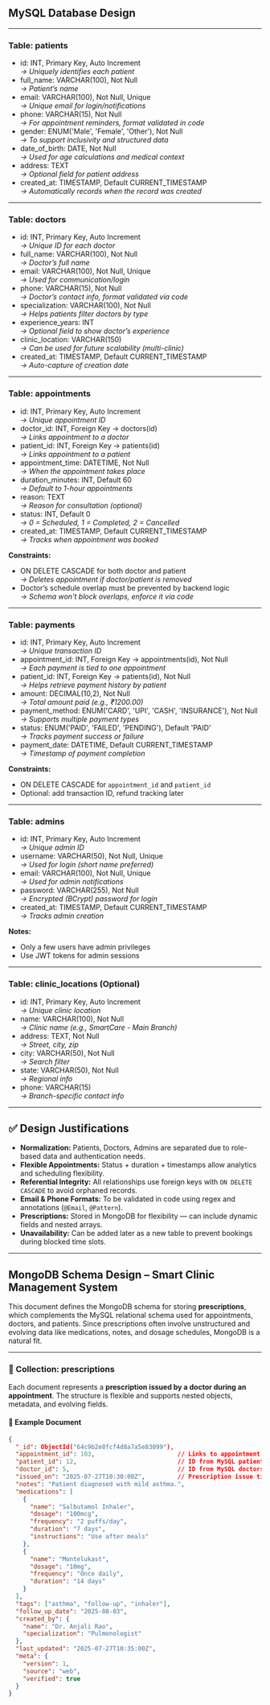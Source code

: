 ## MySQL Database Design

---

### Table: patients

- id: INT, Primary Key, Auto Increment  
  *→ Uniquely identifies each patient*  
- full_name: VARCHAR(100), Not Null  
  *→ Patient’s name*  
- email: VARCHAR(100), Not Null, Unique  
  *→ Unique email for login/notifications*  
- phone: VARCHAR(15), Not Null  
  *→ For appointment reminders, format validated in code*  
- gender: ENUM('Male', 'Female', 'Other'), Not Null  
  *→ To support inclusivity and structured data*  
- date_of_birth: DATE, Not Null  
  *→ Used for age calculations and medical context*  
- address: TEXT  
  *→ Optional field for patient address*  
- created_at: TIMESTAMP, Default CURRENT_TIMESTAMP  
  *→ Automatically records when the record was created*

---

### Table: doctors

- id: INT, Primary Key, Auto Increment  
  *→ Unique ID for each doctor*  
- full_name: VARCHAR(100), Not Null  
  *→ Doctor’s full name*  
- email: VARCHAR(100), Not Null, Unique  
  *→ Used for communication/login*  
- phone: VARCHAR(15), Not Null  
  *→ Doctor’s contact info, format validated via code*  
- specialization: VARCHAR(100), Not Null  
  *→ Helps patients filter doctors by type*  
- experience_years: INT  
  *→ Optional field to show doctor’s experience*  
- clinic_location: VARCHAR(150)  
  *→ Can be used for future scalability (multi-clinic)*  
- created_at: TIMESTAMP, Default CURRENT_TIMESTAMP  
  *→ Auto-capture of creation date*

---

### Table: appointments

- id: INT, Primary Key, Auto Increment  
  *→ Unique appointment ID*  
- doctor_id: INT, Foreign Key → doctors(id)  
  *→ Links appointment to a doctor*  
- patient_id: INT, Foreign Key → patients(id)  
  *→ Links appointment to a patient*  
- appointment_time: DATETIME, Not Null  
  *→ When the appointment takes place*  
- duration_minutes: INT, Default 60  
  *→ Default to 1-hour appointments*  
- reason: TEXT  
  *→ Reason for consultation (optional)*  
- status: INT, Default 0  
  *→ 0 = Scheduled, 1 = Completed, 2 = Cancelled*  
- created_at: TIMESTAMP, Default CURRENT_TIMESTAMP  
  *→ Tracks when appointment was booked*  

**Constraints:**  
- ON DELETE CASCADE for both doctor and patient  
  *→ Deletes appointment if doctor/patient is removed*  
- Doctor’s schedule overlap must be prevented by backend logic  
  *→ Schema won't block overlaps, enforce it via code*

---

### Table: payments

- id: INT, Primary Key, Auto Increment  
  *→ Unique transaction ID*  
- appointment_id: INT, Foreign Key → appointments(id), Not Null  
  *→ Each payment is tied to one appointment*  
- patient_id: INT, Foreign Key → patients(id), Not Null  
  *→ Helps retrieve payment history by patient*  
- amount: DECIMAL(10,2), Not Null  
  *→ Total amount paid (e.g., ₹1200.00)*  
- payment_method: ENUM('CARD', 'UPI', 'CASH', 'INSURANCE'), Not Null  
  *→ Supports multiple payment types*  
- status: ENUM('PAID', 'FAILED', 'PENDING'), Default 'PAID'  
  *→ Tracks payment success or failure*  
- payment_date: DATETIME, Default CURRENT_TIMESTAMP  
  *→ Timestamp of payment completion*

**Constraints:**  
- ON DELETE CASCADE for `appointment_id` and `patient_id`  
- Optional: add transaction ID, refund tracking later

---

### Table: admins

- id: INT, Primary Key, Auto Increment  
  *→ Unique admin ID*  
- username: VARCHAR(50), Not Null, Unique  
  *→ Used for login (short name preferred)*  
- email: VARCHAR(100), Not Null, Unique  
  *→ Used for admin notifications*  
- password: VARCHAR(255), Not Null  
  *→ Encrypted (BCrypt) password for login*  
- created_at: TIMESTAMP, Default CURRENT_TIMESTAMP  
  *→ Tracks admin creation*

**Notes:**  
- Only a few users have admin privileges  
- Use JWT tokens for admin sessions

---

### Table: clinic_locations (Optional)

- id: INT, Primary Key, Auto Increment  
  *→ Unique clinic location*  
- name: VARCHAR(100), Not Null  
  *→ Clinic name (e.g., SmartCare - Main Branch)*  
- address: TEXT, Not Null  
  *→ Street, city, zip*  
- city: VARCHAR(50), Not Null  
  *→ Search filter*  
- state: VARCHAR(50), Not Null  
  *→ Regional info*  
- phone: VARCHAR(15)  
  *→ Branch-specific contact info*

---

## ✅ Design Justifications

- **Normalization:** Patients, Doctors, Admins are separated due to role-based data and authentication needs.
- **Flexible Appointments:** Status + duration + timestamps allow analytics and scheduling flexibility.
- **Referential Integrity:** All relationships use foreign keys with `ON DELETE CASCADE` to avoid orphaned records.
- **Email & Phone Formats:** To be validated in code using regex and annotations (`@Email`, `@Pattern`).
- **Prescriptions:** Stored in MongoDB for flexibility — can include dynamic fields and nested arrays.
- **Unavailability:** Can be added later as a new table to prevent bookings during blocked time slots.

---


## MongoDB Schema Design – Smart Clinic Management System

This document defines the MongoDB schema for storing **prescriptions**, which complements the MySQL relational schema used for appointments, doctors, and patients. Since prescriptions often involve unstructured and evolving data like medications, notes, and dosage schedules, MongoDB is a natural fit.

---

### 📌 Collection: prescriptions

Each document represents a **prescription issued by a doctor during an appointment**. The structure is flexible and supports nested objects, metadata, and evolving fields.

#### 🧾 Example Document

```json
{
  "_id": ObjectId("64c9b2e8fcf4d8a7a5e83099"),
  "appointment_id": 103,                       // Links to appointment in MySQL
  "patient_id": 12,                            // ID from MySQL patients table
  "doctor_id": 5,                              // ID from MySQL doctors table
  "issued_on": "2025-07-27T10:30:00Z",         // Prescription issue time (ISO 8601)
  "notes": "Patient diagnosed with mild asthma.",
  "medications": [
    {
      "name": "Salbutamol Inhaler",
      "dosage": "100mcg",
      "frequency": "2 puffs/day",
      "duration": "7 days",
      "instructions": "Use after meals"
    },
    {
      "name": "Montelukast",
      "dosage": "10mg",
      "frequency": "Once daily",
      "duration": "14 days"
    }
  ],
  "tags": ["asthma", "follow-up", "inhaler"],
  "follow_up_date": "2025-08-03",
  "created_by": {
    "name": "Dr. Anjali Rao",
    "specialization": "Pulmonologist"
  },
  "last_updated": "2025-07-27T10:35:00Z",
  "meta": {
    "version": 1,
    "source": "web",
    "verified": true
  }
}


